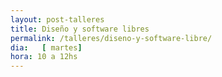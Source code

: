 ```yaml
---
layout: post-talleres
title: Diseño y software libres
permalink: /talleres/diseno-y-software-libre/
dia:   [ martes]
hora: 10 a 12hs
---
```

